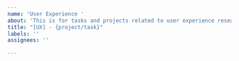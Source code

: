 ```yaml
---
name: 'User Experience '
about: 'This is for tasks and projects related to user experience research. '
title: "[UX] - {project/task}"
labels: ''
assignees: ''

---
```



